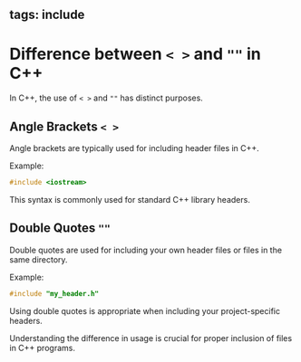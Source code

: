 tags: include
---

# Difference between `< >` and `""` in C++

In C++, the use of `< >` and `""` has distinct purposes.

## Angle Brackets `< >`

Angle brackets are typically used for including header files in C++.

Example:
```cpp
#include <iostream>
```

This syntax is commonly used for standard C++ library headers.

## Double Quotes `""`

Double quotes are used for including your own header files or files in the same directory.

Example:
```cpp
#include "my_header.h"
```

Using double quotes is appropriate when including your project-specific headers.

Understanding the difference in usage is crucial for proper inclusion of files in C++ programs.
